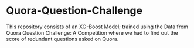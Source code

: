# Quora-Question-Challenge
This repository consists of an XG-Boost Model; trained using the Data from Quora Question Challenge: A Competition where we had to find out the score of redundant questions asked on Quora.
